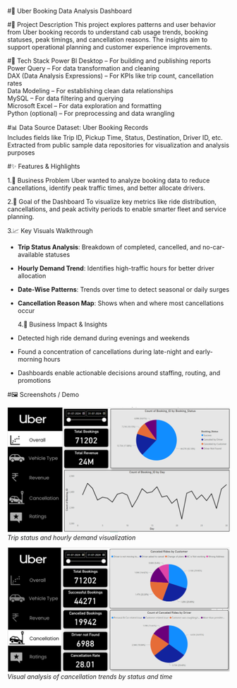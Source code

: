 #🚕 Uber Booking Data Analysis Dashboard

#📌 Project Description
This project explores patterns and user behavior from Uber booking records to understand cab usage trends, booking statuses, peak timings, and cancellation reasons. The insights aim to support operational planning and customer experience improvements.

#🧰 Tech Stack
Power BI Desktop – For building and publishing reports  
Power Query – For data transformation and cleaning  
DAX (Data Analysis Expressions) – For KPIs like trip count, cancellation rates  
Data Modeling – For establishing clean data relationships  
MySQL – For data filtering and querying  
Microsoft Excel – For data exploration and formatting  
Python (optional) – For preprocessing and data wrangling

#📊 Data Source
Dataset: Uber Booking Records   
Includes fields like Trip ID, Pickup Time, Status, Destination, Driver ID, etc.  
Extracted from public sample data repositories for visualization and analysis purposes

#✨ Features & Highlights

  1.📍 Business Problem
Uber wanted to analyze booking data to reduce cancellations, identify peak traffic times, and better allocate drivers.

  2.🎯 Goal of the Dashboard
To visualize key metrics like ride distribution, cancellations, and peak activity periods to enable smarter fleet and service planning.

  3.📈 Key Visuals Walkthrough
- **Trip Status Analysis**: Breakdown of completed, cancelled, and no-car-available statuses  
- **Hourly Demand Trend**: Identifies high-traffic hours for better driver allocation  
- **Date-Wise Patterns**: Trends over time to detect seasonal or daily surges  
- **Cancellation Reason Map**: Shows when and where most cancellations occur

  4.📌 Business Impact & Insights
- Detected high ride demand during evenings and weekends  
- Found a concentration of cancellations during late-night and early-morning hours  
- Dashboards enable actionable decisions around staffing, routing, and promotions

#🖼️ Screenshots / Demo

![Dashboard Overview](https://github.com/Ashish-Virani/Uber-Booking-Analysis/blob/main/Uber%20Dashboard.png)  
*Trip status and hourly demand visualization*

![Cancellation Analysis](https://github.com/Ashish-Virani/Uber-Booking-Analysis/blob/main/Uber%20Cancellation.png)  
*Visual analysis of cancellation trends by status and time*
